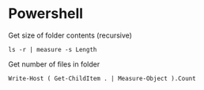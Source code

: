 # Powershell
Get size of folder contents (recursive)

```
ls -r | measure -s Length
```

Get number of files in folder

```
Write-Host ( Get-ChildItem . | Measure-Object ).Count
```
